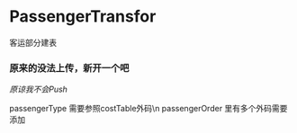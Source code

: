 # PassengerTransfor
客运部分建表
### 原来的没法上传，新开一个吧
*原谅我不会Push*

passengerType 需要参照costTable外码\n
passengerOrder 里有多个外码需要添加
